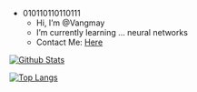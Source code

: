 - 010110110110111
  - Hi, I’m @Vangmay
  - I’m currently learning ... neural networks
  - Contact Me: [Here](mailto:vangmay.sachan16@gmail.com)


 [![Github Stats](https://github-readme-stats.vercel.app/api?username=Vangmay&show_icons=true&theme=onedark&count_private=true)](https://thebinary-pages.com/)
 
 
 
 [![Top Langs](https://github-readme-stats.vercel.app/api/top-langs/?username=Vangmay&theme=synthwave&layout=compact)](https://www.youtube.com/watch?v=dQw4w9WgXcQ)

